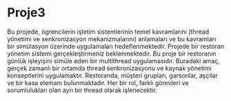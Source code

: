 # Proje3
 Bu projede, ögrencilerin işletim sistemlerinin temel kavramlarını (thread yönetimi ve senkronizasyon mekanizmalarını) anlamaları ve bu kavramları bir simülasyon üzerinde uygulamaları hedeflenmektedir.
Projede bir restoran yönetim sistemi gerçekleştirmeniz beklenmektedir. Bu proje bir restoranın günlük işleyişini simüle eden bir multithread uygulamasıdır. Buradaki amaç, gerçek zamanlı bir ortamda thread senkronizasyonu ve kaynak yönetimi konseptlerini uygulamaktır. Restoranda, müşteri grupları, garsonlar, aşçılar ve bir kasa elemanı bulunmaktadır. Her bir
rol, farklı görevleri ve sorumlulukları olan ayrı bir thread olarak işlenecektir.
